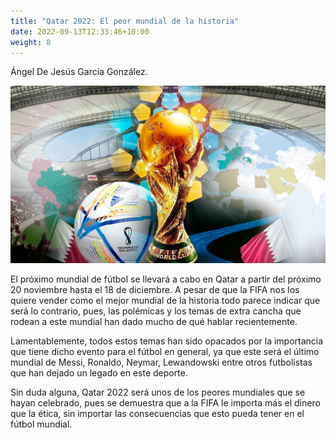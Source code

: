 ```yaml
---
title: "Qatar 2022: El peor mundial de la historia"
date: 2022-09-13T12:33:46+10:00
weight: 8
---
```


Ángel De Jesús García González.

![Accounting Services](/images/ImgeAlondra/Imagen1.jpeg)

El próximo mundial de fútbol se llevará a cabo en Qatar a partir del próximo 20 noviembre hasta el 18 de diciembre.  A pesar de que la FIFA nos los quiere vender como el mejor mundial de la historia todo parece indicar que será lo contrario, pues, las polémicas y los temas de extra cancha que rodean a este mundial han dado mucho de qué hablar  recientemente.

Lamentablemente, todos estos temas han sido opacados por la importancia que tiene dicho evento para el fútbol en general, ya que este será el último mundial de Messi, Ronaldo, Neymar, Lewandowski entre otros futbolistas que han dejado un  legado en este deporte.

Sin duda alguna, Qatar 2022 será unos de los peores mundiales que se hayan celebrado, pues se demuestra que a la FIFA le importa más el dinero que la ética, sin importar las consecuencias que esto pueda tener en el fútbol mundial.


